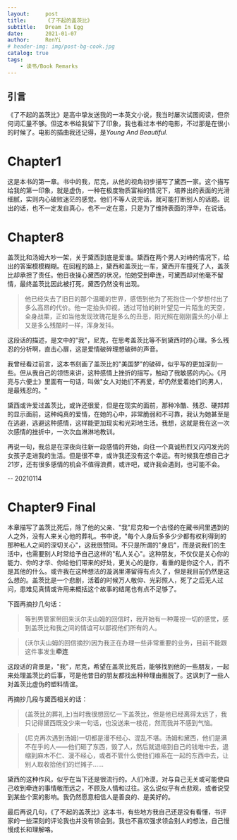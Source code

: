 ```yaml
---
layout:     post
title:      《了不起的盖茨比》
subtitle:   Dream In Egg
date:       2021-01-07
author:     RenYi
# header-img: img/post-bg-cook.jpg
catalog: true
tags:
    - 读书/Book Remarks
---
```


## 引言

《了不起的盖茨比》是高中挚友送我的一本英文小说，我当时屡次试图阅读，但奈何词汇量不够。但这本书给我留下了印象，我也看过本书的电影，不过那是在很小的时候了。电影的插曲我还记得，是*Young And Beautiful*.

# Chapter1

这是本书的第一章。书中的我，尼克，从他的视角初步描写了黛西一家。这个描写给我的第一印象，就是虚伪，一种在极度物质富裕的情况下，培养出的表面的光滑细腻，实则内心破败迷茫的感觉。他们不等人说完话，就可能打断别人的话题。说出的话，也不一定发自真心，也不一定在意，只是为了维持表面的浮华，在说话。

# Chapter8

盖茨比和汤姆大吵一架，关于黛西到底是爱谁。黛西在两个男人对峙的情况下，给出的答案模模糊糊。在回程的路上，黛西和盖茨比一车，黛西开车撞死了人，盖茨比却承担了责任。他日夜操心黛西的状况，怕她受到牵连，可黛西却对他毫不留情，最终盖茨比因此被打死，黛西仍然没有出现。

> 他已经失去了旧日的那个温暖的世界，感悟到他为了死抱住一个梦想付出了多么高昂的代价。他一定抬头仰视，透过可怕的树叶望见一片陌生的天空，全身战栗，正如当他发现玫瑰花是多么的丑恶，阳光照在刚刚露头的小草上又是多么残酷时一样，浑身发抖。

这段话的描述，是文中的"我"，尼克，在思考盖茨比等不到黛西时的心理。多么残忍的分析啊，直击心扉，这是爱情破碎理想破碎的声音。

我曾经看过前言，这本书刻画了盖茨比的"美国梦"的破碎，似乎写的更加深刻一些。但从我自己的领悟来讲，这种感情上挫折的描写，触动了我敏感的内心。《月亮与六便士》里面有一句话，叫做"女人对她们不再爱，却仍然爱着她们的男人，是最残忍的。"

黛西或许爱过盖茨比，或许还很爱，但是在现实的面前，那种冷酷、残忍、硬邦邦的显示面前，这种纯真的爱情，在她的心中，非常脆弱和不可靠，我认为她甚至是在逃避，逃避这种感情，这样能更加现实和光彩地生活。我想，这就是我在这一次次感情的挫折中，一次次血淋淋地教训。

再说一句，我总是在深夜向往新一段感情的开始，向往一个真诚热烈又闪闪发光的女孩子走进我的生活。但是很不幸，或许我还没有这个幸运。有时候我在想自己才21岁，还有很多感情的机会不值得浪费，或许吧，或许我会遇到，也可能不会。

-- 20210114



# Chapter9 Final

本章描写了盖茨比死后，除了他的父亲、"我"尼克和一个古怪的在藏书间里遇到的人之外，没有人来关心他的葬礼。书中说，"每个人身后多多少少都有权利得到的那种私人之间的深切关心"，这我很赞同。不只是所谓的"身后"，而是说我们的生活中，也需要别人时常给予自己这样的"私人关心"。这种朋友，不仅仅是关心你的能力、你的才华、你给他们带来的好处，更关心的是你，看重的是你这个人，而不是其他的什么。或许我在这种想法的漩涡里滞留得有点久了，但是我目前仍然是这么想的。盖茨比是一个悲剧，活着的时候万人敬仰、光彩照人，死了之后无人过问，患难见真情或许用来概括这个故事的结尾也有点不足够了。

下面再摘抄几句话：

> 等到男管家带回来沃尔夫山姆的回信时，我开始有一种蔑视一切的感觉，感到盖茨比和我之间的情谊可以鄙视他们所有的人。

> (沃尔夫山姆的回信摘抄)因为我正在办理一些非常重要的业务，目前不能跟这件事发生**牵连**

这段话的背景是，"我"，尼克，希望在盖茨比死后，能够找到他的一些朋友，一起来处理盖茨比的后事，可是他昔日的朋友都找出种种理由推脱了。这讽刺了一些人对盖茨比虚伪的塑料情谊。

再摘抄几段与黛西相关的话：

> (盖茨比的葬礼上)当时我很想回忆一下盖茨比，但是他已经离得太远了，我只记得黛西既没少来一句话，也没送来一枝花，然而我并不感到气恼。

> (尼克再次遇到汤姆)一切都是漫不经心、混乱不堪。汤姆和黛西，他们是满不在乎的人——他们砸了东西，毁了人，然后就退缩到自己的钱堆中去，退缩到麻木不仁、漫不经心，或者不管什么使他们维系在一起的东西中去，让别人取收拾他们的烂摊子……

黛西的这种作风，似乎在当下还是很流行的。人们冷漠，对与自己无关或可能使自己收到牵连的事情敬而远之，不顾及人情和过往。这么说似乎有点悲观，或者说受到某些个案的影响。我仍然愿意相信人是善良的、是美好的。



最后再说几句，《了不起的盖茨比》这本书，有些地方我自己还是没有看懂，书评家的一些深刻的评论我也并没有领会到。我也不喜欢强求领会别人的想法，自己慢慢成长和理解咯。